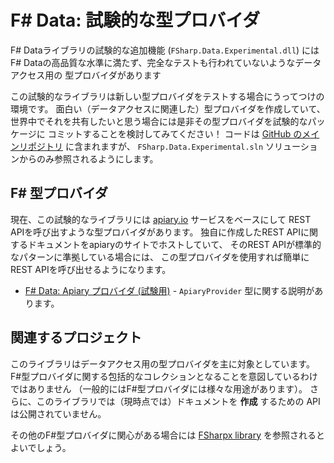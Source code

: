 ﻿# F# Data: 試験的な型プロバイダ

F# Dataライブラリの試験的な追加機能 (`FSharp.Data.Experimental.dll`) には
F# Dataの高品質な水準に満たず、完全なテストも行われていないようなデータアクセス用の
型プロバイダがあります

この試験的なライブラリは新しい型プロバイダをテストする場合にうってつけの環境です。
面白い（データアクセスに関連した）型プロバイダを作成していて、
世界中でそれを共有したいと思う場合には是非その型プロバイダを試験的なパッケージに
コミットすることを検討してみてください！
コードは [GitHub のメインリポジトリ][gh] に含まれますが、
`FSharp.Data.Experimental.sln` ソリューションからのみ参照されるようにします。

## F# 型プロバイダ

現在、この試験的なライブラリには [apiary.io](http://apiary.io) サービスをベースにして
REST APIを呼び出すような型プロバイダがあります。
独自に作成したREST APIに関するドキュメントをapiaryのサイトでホストしていて、
そのREST APIが標準的なパターンに準拠している場合には、
この型プロバイダを使用すれば簡単にREST APIを呼び出せるようになります。

 * [F# Data: Apiary プロバイダ (試験用)](experimental/ApiaryProvider.html) - 
   `ApiaryProvider` 型に関する説明があります。

## 関連するプロジェクト

このライブラリはデータアクセス用の型プロバイダを主に対象としています。
F#型プロバイダに関する包括的なコレクションとなることを意図しているわけではありません 
（一般的にはF#型プロバイダには様々な用途があります）。
さらに、このライブラリでは（現時点では）ドキュメントを **作成** するための
APIは公開されていません。

その他のF#型プロバイダに関心がある場合には
[FSharpx library](https://github.com/fsharp/fsharpx/)
を参照されるとよいでしょう。

  [gh]: https://github.com/fsharp/FSharp.Data
